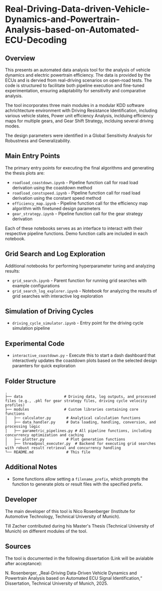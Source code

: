# Real-Driving-Data-driven-Vehicle-Dynamics-and-Powertrain-Analysis-based-on-Automated-ECU-Decoding

## Overview
This presents an automated data analysis tool for the analysis of vehicle dynamics and electric powertrain efficiency. The data is provided by the ECUs and is dervied from real-driving scenarios on open-road tests. The code is structured to facilitate both pipeline execution and fine-tuned experimentation, ensuring adaptability for sensitivity and comparative analysis.

The tool incorporates three main modules in a modular KDD software achrichtecture environment with Driving Resistance Identification, including various vehicle states, Power unit efficiency Analysis, inclduing efficiency maps for multiple gears, and Gear Shift Strategy, inclduing several driving modes.

The design parameters were identified in a Global Sensitivity Analysis for Robustness and Generalizability.

## Main Entry Points
The primary entry points for executing the final algorithms and generating the thesis plots are:

- `roadload_coastdown.ipynb` - Pipeline function call for road load derivation using the coastdown method
- `roadload_constspeed.ipynb` - Pipeline function call for road load derivation using the constant speed method
- `efficiency_map.ipynb` - Pipeline function call for the efficiency map algorithm with finetuned design parameters
- `gear_strategy.ipynb` - Pipeline function call for the gear strategy derivation

Each of these notebooks serves as an interface to interact with their respective pipeline functions. Demo function calls are included in each notebook.

## Grid Search and Log Exploration
Additional notebooks for performing hyperparameter tuning and analyzing results:

- `grid_search.ipynb` - Parent function for running grid searches with example configurations
- `grid_search_log_explorer.ipynb` - Notebook for analyzing the results of grid searches with interactive log exploration

## Simulation of Driving Cycles
- `driving_cycle_simulator.ipynb` - Entry point for the driving cycle simulation pipeline

## Experimental Code
- `interactive_coastdown.py` - Execute this to start a dash dashboard that interactively updates the coastdown plots based on the selected design paramters for quick exploration

## Folder Structure

```
.
├── data                   # Driving data, log outputs, and processed files (e.g., .pkl for gear strategy files, driving cycle velocity profiles)
├── modules                # Custom libraries containing core functions
│   ├── calculator.py       # Analytical calculation functions
│   ├── data_handler.py     # Data loading, handling, conversion, and processing logic
│   ├── parametric_pipelines.py # All pipeline functions, including concurrency optimization and caching
│   ├── plotter.py          # Plot generation functions
│   ├── threadpool_executer.py  # Backend for executing grid searches with robust result retrieval and concurrency handling
└── README.md               # This file
```

## Additional Notes
- Some functions allow setting a `filename_prefix`, which prompts the function to generate plots or result files with the specified prefix.

## Developer
The main developer of this tool is Nico Rosenberger (Institute for Automotive Technology, Technical University of Munich).

Till Zacher contributed during his Master's Thesis (Technical University of Munich) on different modules of the tool.

## Sources

The tool is documented in the following dissertation (Link will be avialable after acceptance):

N. Rosenberger, „Real-Driving Data-Driven Vehicle Dynamics and Powertrain Analysis based on Automated ECU Signal Identification,“ Dissertation, Technical University of Munich, 2025.


